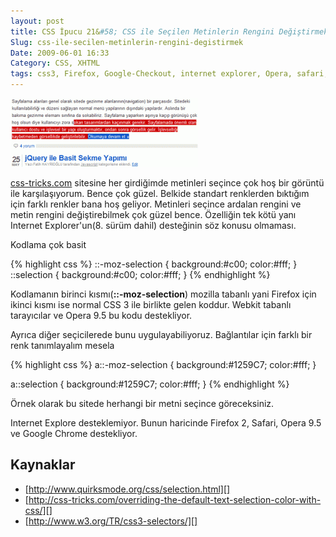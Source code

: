 ```yaml
---
layout: post
title: CSS İpucu 21&#58; CSS ile Seçilen Metinlerin Rengini Değiştirmek
Slug: css-ile-secilen-metinlerin-rengini-degistirmek
Date: 2009-06-01 16:33
Category: CSS, XHTML
tags: css3, Firefox, Google-Checkout, internet explorer, Opera, safari, seçili-metin, WebKit
---
```


![metin_secme_rengi][]

[css-tricks.com][] sitesine her girdiğimde metinleri seçince çok hoş bir görüntü ile karşılaşıyorum. Bence çok
güzel. Belkide standart renklerden bıktığım için farklı renkler bana hoş
geliyor. Metinleri seçince ardalan rengini ve metin rengini
değiştirebilmek çok güzel bence. Özelliğin tek kötü yanı Internet
Explorer'un(8. sürüm dahil) desteğinin söz konusu olmaması.

Kodlama çok basit

{% highlight css %}
::-moz-selection {
    background:#c00;
    color:#fff;
}
::selection {
    background:#c00;
    color:#fff;
}
{% endhighlight %}


Kodlamanın birinci kısmı(**::-moz-selection**) mozilla tabanlı yani
Firefox için ikinci kısmı ise normal CSS 3 ile birlikte gelen koddur.
Webkit tabanlı tarayıcılar ve Opera 9.5 bu kodu destekliyor.

Ayrıca diğer seçicilerede bunu uygulayabiliyoruz. Bağlantılar için
farklı bir renk tanımlayalım mesela

{% highlight css %}
a::-moz-selection {
    background:#1259C7;
    color:#fff;
}

a::selection {
    background:#1259C7;
    color:#fff;
}
{% endhighlight %}

Örnek olarak bu sitede herhangi bir metni seçince göreceksiniz.

Internet Explore desteklemiyor. Bunun haricinde Firefox 2, Safari, Opera
9.5 ve Google Chrome destekliyor.

## Kaynaklar

-   [http://www.quirksmode.org/css/selection.html][]
-   [http://css-tricks.com/overriding-the-default-text-selection-color-with-css/][]
-   [http://www.w3.org/TR/css3-selectors/][]

  [metin_secme_rengi]: /images/metin_secme_rengi-300x110.gif
  [css-tricks.com]: http://css-tricks.com "css-tricks.com"
  [http://www.quirksmode.org/css/selection.html]: http://www.quirksmode.org/css/selection.html
  [http://css-tricks.com/overriding-the-default-text-selection-color-with-css/]: http://css-tricks.com/overriding-the-default-text-selection-color-with-css/
  [http://www.w3.org/TR/css3-selectors/]: http://www.w3.org/TR/css3-selectors/
